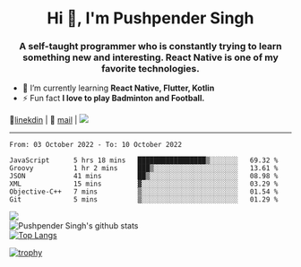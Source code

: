 <h1 align="center">Hi 👋, I'm Pushpender Singh</h1>
<h3 align="center">A self-taught programmer who is constantly trying to learn something new and interesting. React Native is one of my favorite technologies.</h3>

- 🌱 I’m currently learning **React Native, Flutter, Kotlin**
- ⚡ Fun fact **I love to play Badminton and Football.**

👔[linekdin](https://www.linkedin.com/in/pushpender-singh-240061202/) | 📧 [mail](mailto:pushpendersingh@p2devs.com) | ![](https://komarev.com/ghpvc/?username=pushpender-singh-ap&color=blue)


---

<!--START_SECTION:waka-->

```text
From: 03 October 2022 - To: 10 October 2022

JavaScript      5 hrs 18 mins   █████████████████▒░░░░░░░   69.32 %
Groovy          1 hr 2 mins     ███▒░░░░░░░░░░░░░░░░░░░░░   13.61 %
JSON            41 mins         ██▒░░░░░░░░░░░░░░░░░░░░░░   08.98 %
XML             15 mins         ▓░░░░░░░░░░░░░░░░░░░░░░░░   03.29 %
Objective-C++   7 mins          ▒░░░░░░░░░░░░░░░░░░░░░░░░   01.54 %
Git             5 mins          ▒░░░░░░░░░░░░░░░░░░░░░░░░   01.29 %
```

<!--END_SECTION:waka-->

<img align="left" src="https://github-readme-streak-stats.herokuapp.com/?user=pushpender-singh-ap&theme=dark" /></br>
![Pushpender Singh's github stats](https://github-readme-stats.vercel.app/api?username=pushpender-singh-ap&show_icons=true&theme=radical&count_private=true)</br>
[![Top Langs](https://github-readme-stats.vercel.app/api/top-langs/?username=pushpender-singh-ap&theme=radical)](https://github.com/pushpender-singh-ap/github-readme-stats)

[![trophy](https://github-profile-trophy.vercel.app/?username=pushpender-singh-ap&theme=radical)](https://github.com/pushpender-singh-ap/pushpender-singh-ap)
